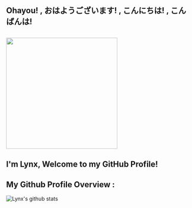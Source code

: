 ## Ohayou! , おはようございます! , こんにちは! , こんばんは!
## <img src="https://github.com/lynnnnzx/LynnnnZx/blob/master/miku.gif" width="300px">
## I'm Lynx, Welcome to my GitHub Profile! 

## My Github Profile Overview :
![Lynx's github stats](https://github-readme-stats.vercel.app/api?username=lynnnnzx&show_icons=true)

